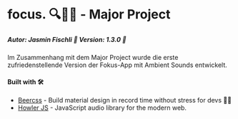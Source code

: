 # focus. 🔍🧠🎵 - Major Project
##### **Autor: Jasmin Fischli** 🌈 **Version: 1.3.0** 🧾


Im Zusammenhang mit dem Major Project wurde die erste zufriedenstellende Version der Fokus-App mit Ambient Sounds entwickelt.


#### **Built with 🛠️**
- [Beercss](https://www.beercss.com/) - Build material design in record time without stress for devs 🍺💛
- [Howler JS](https://howlerjs.com/) - JavaScript audio library for the modern web.


